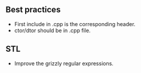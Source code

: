 ## Best practices

* First include in .cpp is the corresponding header.
* ctor/dtor should be in .cpp file.

## STL

* Improve the grizzly regular expressions.
